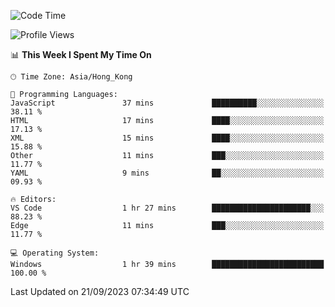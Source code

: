<!--START_SECTION:waka-->
![Code Time](http://img.shields.io/badge/Code%20Time-60%20hrs%2053%20mins-blue)

![Profile Views](http://img.shields.io/badge/Profile%20Views-0-blue)

📊 **This Week I Spent My Time On** 

```text
🕑︎ Time Zone: Asia/Hong_Kong

💬 Programming Languages: 
JavaScript               37 mins             ██████████░░░░░░░░░░░░░░░   38.11 % 
HTML                     17 mins             ████░░░░░░░░░░░░░░░░░░░░░   17.13 % 
XML                      15 mins             ████░░░░░░░░░░░░░░░░░░░░░   15.88 % 
Other                    11 mins             ███░░░░░░░░░░░░░░░░░░░░░░   11.77 % 
YAML                     9 mins              ██░░░░░░░░░░░░░░░░░░░░░░░   09.93 % 

🔥 Editors: 
VS Code                  1 hr 27 mins        ██████████████████████░░░   88.23 % 
Edge                     11 mins             ███░░░░░░░░░░░░░░░░░░░░░░   11.77 % 

💻 Operating System: 
Windows                  1 hr 39 mins        █████████████████████████   100.00 % 
```


 Last Updated on 21/09/2023 07:34:49 UTC
<!--END_SECTION:waka-->
